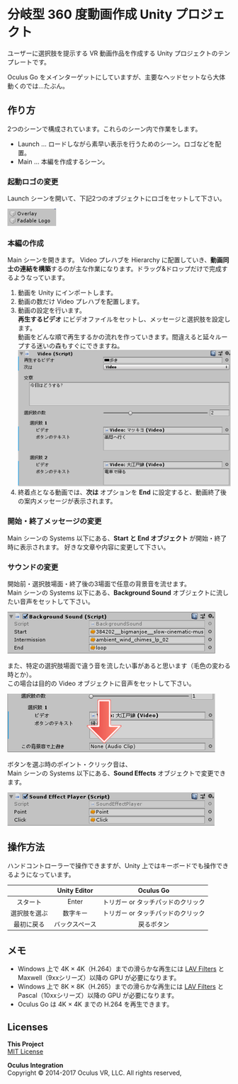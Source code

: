 # 分岐型 360 度動画作成 Unity プロジェクト
ユーザーに選択肢を提示する VR 動画作品を作成する Unity プロジェクトのテンプレートです。

Oculus Go をメインターゲットにしていますが、主要なヘッドセットなら大体動くのでは…たぶん。

## 作り方

2つのシーンで構成されています。これらのシーン内で作業をします。

- Launch … ロードしながら素早い表示を行うためのシーン。ロゴなどを配置。
- Main … 本編を作成するシーン。

### 起動ロゴの変更

Launch シーンを開いて、下記2つのオブジェクトにロゴをセットして下さい。

![Launch](docs/Launch.png)

### 本編の作成

Main シーンを開きます。
Video プレハブを Hierarchy に配置していき、**動画同士の連結を構築**するのが主な作業になります。ドラッグ&ドロップだけで完成するようなっています。

1. 動画を Unity にインポートします。
1. 動画の数だけ Video プレハブを配置します。
1. 動画の設定を行います。    
**再生するビデオ** にビデオファイルをセットし、メッセージと選択肢を設定します。  
動画をどんな順で再生するかの流れを作っていきます。間違えると延々ループする迷いの森もすぐにできますね。  
![Video Prefab](docs/Video%20Prefab.png)
1. 終着点となる動画では、**次は** オプションを **End** に設定すると、動画終了後の案内メッセージが表示されます。

### 開始・終了メッセージの変更

Main シーンの Systems 以下にある、**Start と End オブジェクト** が開始・終了時に表示されます。
好きな文章や内容に変更して下さい。

### サウンドの変更

開始前・選択肢場面・終了後の3場面で任意の背景音を流せます。  
Main シーンの Systems 以下にある、**Background Sound** オブジェクトに流したい音声をセットして下さい。

![Background Sound](docs/Background%20Sound.png)

また、特定の選択肢場面で違う音を流したい事があると思います（毛色の変わる時とか）。  
この場合は目的の Video オブジェクトに音声をセットして下さい。

![Background Sound Override](docs/Background%20Sound%20Override.png)

ボタンを選ぶ時のポイント・クリック音は、  
Main シーンの Systems 以下にある、**Sound Effects** オブジェクトで変更できます。

![Sound Effects](docs/Sound%20Effects.png)

## 操作方法

ハンドコントローラーで操作できますが、Unity 上ではキーボードでも操作できるようになっています。

|  | Unity Editor | Oculus Go |
|:------------:|:------------:|:------------:|
| スタート | Enter | トリガー or タッチパッドのクリック |
| 選択肢を選ぶ | 数字キー | トリガー or タッチパッドのクリック |
| 最初に戻る | バックスペース | 戻るボタン |

## メモ

- Windows 上で 4K × 4K（H.264）までの滑らかな再生には [LAV Filters](https://github.com/Nevcairiel/LAVFilters) と Maxwell（9xxシリーズ）以降の GPU が必要になります。
- Windows 上で 8K × 8K（H.265）までの滑らかな再生には [LAV Filters](https://github.com/Nevcairiel/LAVFilters) と Pascal（10xxシリーズ）以降の GPU が必要になります。
- Oculus Go は 4K × 4K までの H.264 を再生できます。

## Licenses

**This Project**  
[MIT License](LICENSE)

**Oculus Integration**  
Copyright © 2014-2017 Oculus VR, LLC. All rights reserved,
